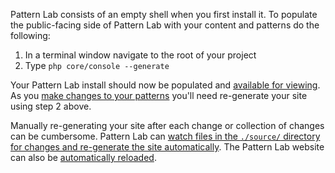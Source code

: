 Pattern Lab consists of an empty shell when you first install it. To populate the public-facing side of Pattern Lab with your content and patterns do the following:

1. In a terminal window navigate to the root of your project
2. Type `php core/console --generate`

Your Pattern Lab install should now be populated and [available for viewing](/docs/viewing-patterns.html). As you [make changes to your patterns](/docs/editing-source-files.html) you'll need re-generate your site using step 2 above.

Manually re-generating your site after each change or collection of changes can be cumbersome. Pattern Lab can [watch files in the `./source/` directory for changes and re-generate the site automatically](/docs/advanced-auto-regenerate.html). The Pattern Lab website can also be [automatically reloaded](/docs/advanced-reload-browser.html).
